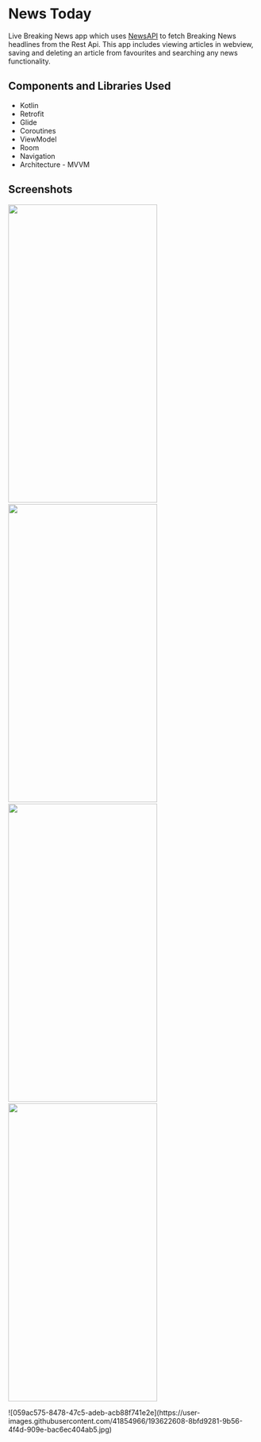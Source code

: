 
# News Today

Live Breaking News app which uses [NewsAPI](https://newsapi.org/) to fetch Breaking News headlines from the Rest Api. This app includes viewing articles in webview, saving and deleting an article from favourites and searching any news functionality.

## Components and Libraries Used

* Kotlin
* Retrofit
* Glide
* Coroutines
* ViewModel
* Room 
* Navigation 
* Architecture - MVVM

## Screenshots

<p float="left">
  <img src="https://user-images.githubusercontent.com/41854966/193615317-a6355570-37f6-4186-b058-cca0d82aa63e.jpg" width="300" height="600"/>&nbsp; &nbsp; 
  <img src="https://user-images.githubusercontent.com/41854966/193615288-4c217456-8eb6-401d-9c3e-0651cf3be31d.jpg" width="300" height="600"/>&nbsp; &nbsp;  
  <img src="https://user-images.githubusercontent.com/41854966/193615302-1fad4df9-19d9-4728-b62a-12ccbf153885.jpg" width="300" height="600"/>&nbsp; &nbsp;
  <img src="https://user-images.githubusercontent.com/41854966/193622608-8bfd9281-9b56-4f4d-909e-bac6ec404ab5.jpg" width="300" height="600"/>
</p>
![059ac575-8478-47c5-adeb-acb88f741e2e](https://user-images.githubusercontent.com/41854966/193622608-8bfd9281-9b56-4f4d-909e-bac6ec404ab5.jpg)
